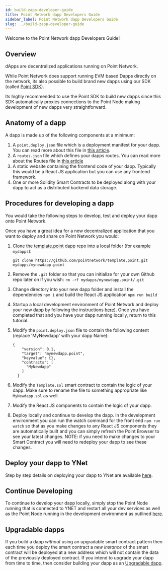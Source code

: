 ```yaml
---
id: build-zapp-developer-guide
title: Point Network dapp Developers Guide
sidebar_label: Point Network dapp Developers Guide
slug: ../build-zapp-developer-guide
---
```

 
Welcome to the Point Network dapp Developers Guide!
 
## Overview
 
dApps are decentralized applications running on Point Network.
 
While Point Network does support running EVM based Dapps directly on the network, its also possible to build brand new dapps using our SDK (called [Point SDK](https://github.com/pointnetwork/pointsdk)). 
 
Its highly recommended to use the Point SDK to build new dapps since this SDK automatically proxies connections to the Point Node making development of new dapps very straightforward.
 
## Anatomy of a dapp
 
A dapp is made up of the following components at a minimum:
 
1. A `point.deploy.json` file which is a deployment manifest for your dapp. You can read more about this file in [this article](./build-point-deploy-json-file-explained.md).
1. A `routes.json` file which defines your dapps routes. You can read more about the Routes file in [this article](./build-routes-json-file-explained.md)
1. A static website containing the frontend code of your dapp. Typically this would be a React JS application but you can use any frontend framework.
1. One or more Solidity Smart Contracts to be deployed along with your dapp to act as a distributed backend data storage.
 
## Procedures for developing a dapp
 
You would take the following steps to develop, test and deploy your dapp onto Point Network.
 
Once you have a great idea for a new decentralized application that you want to deploy and share on Point Network you would:
 
1. Clone the [template.point](https://github.com/pointnetwork/template.point) dapp repo into a local folder (for example `mydapps`):

    ```
    git clone https://github.com/pointnetwork/template.point.git mydapps/mynewdapp.point
    ```

1. Remove the `.git` folder so that you can initialize for your own Github repo later on if you wish: `rm -rf mydapps/mynewdapp.point/.git`
1. Change directory into your new dapp folder and install the dependencies `npm i` and build the React JS application `npm run build`
1. Startup a local development environment of Point Network and deploy your new dapp by following the instructions [here](./build-dapp-dev-environment-direct-install)). Once you have completed that and you have your dapp running locally, return to this tutorial.
1. Modify the `point.deploy.json` file to contain the following content (replace 'MyNewdapp' with your dapp Name):
 
    ```
    {
        "version": 0.1,
        "target": "mynewdapp.point",
        "keyvalue": {},
        "contracts": [
          "MyNewdapp"
        ]
      }
    ```
 
1. Modify the `Template.sol` smart contract to contain the logic of your dapp. Make sure to rename the file to something appropriate like `MyNewdapp.sol` as well.
1. Modify the React JS components to contain the logic of your dapp.
1. Deploy locally and continue to develop the dapp. In the development environment you can run the watch command for the front end `npm run watch` so that as you make changes to any React JS components they are automatically built and you can simply refresh the Point Browser to see your latest changes. NOTE: if you need to make changes to your Smart Contract you will need to redeploy your dapp to see these changes.
 
## Deploy your dapp to YNet
 
Step by step details on deploying your dapp to YNet are available [here](./build-deploy-zapp).
 
## Continue Developing
 
To continue to develop your dapp locally, simply stop the Point Node running that is connected to YNET and restart all your dev services as well as the Point Node running in the development environment as outlined [here](./build-dapp-dev-environment-direct-install).
 
## Upgradable dapps
 
If you build a dapp _without_ using an upgradable smart contract pattern then each time you deploy the smart contract a _new instance_ of the smart contract will be deployed at a new address which will not contain the data of the previously deployed contract. If you intend to upgrade your dapp from time to time, then consider building your dapp as an [Upgradable dapp](./build-upgradable-dapps).
